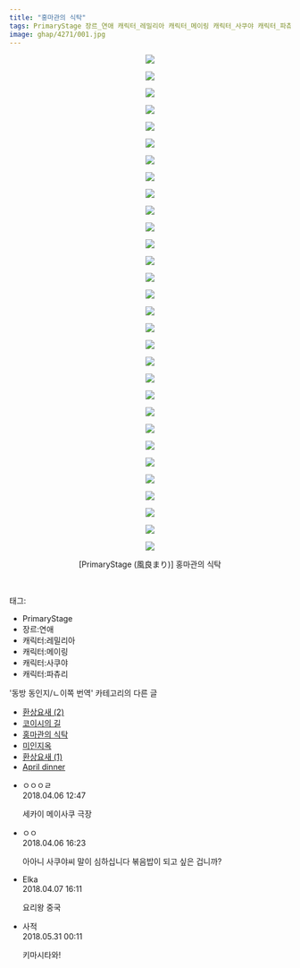 ```yaml
---
title: "홍마관의 식탁"
tags: PrimaryStage 장르_연애 캐릭터_레밀리아 캐릭터_메이링 캐릭터_사쿠야 캐릭터_파츄리 風良まり 동방_동인지／ㄴ이쪽_번역
image: ghap/4271/001.jpg
---
```

<div class="article">
<p style="text-align: center; clear: none; float: none;"><img src="{{ site.nasurl }}/ghap/4271/001.jpg"/></p>
<p style="text-align: center; clear: none; float: none;"><img src="{{ site.nasurl }}/ghap/4271/002.jpg"/></p>
<p style="text-align: center; clear: none; float: none;"><img src="{{ site.nasurl }}/ghap/4271/003.jpg"/></p>
<p style="text-align: center; clear: none; float: none;"><img src="{{ site.nasurl }}/ghap/4271/004.jpg"/></p>
<p style="text-align: center; clear: none; float: none;"><img src="{{ site.nasurl }}/ghap/4271/005.jpg"/></p>
<p style="text-align: center; clear: none; float: none;"><img src="{{ site.nasurl }}/ghap/4271/006.jpg"/></p>
<p style="text-align: center; clear: none; float: none;"><img src="{{ site.nasurl }}/ghap/4271/007.jpg"/></p>
<p style="text-align: center; clear: none; float: none;"><img src="{{ site.nasurl }}/ghap/4271/008.jpg"/></p>
<p style="text-align: center; clear: none; float: none;"><img src="{{ site.nasurl }}/ghap/4271/009.jpg"/></p>
<p style="text-align: center; clear: none; float: none;"><img src="{{ site.nasurl }}/ghap/4271/010.jpg"/></p>
<p style="text-align: center; clear: none; float: none;"><img src="{{ site.nasurl }}/ghap/4271/011.jpg"/></p>
<p style="text-align: center; clear: none; float: none;"><img src="{{ site.nasurl }}/ghap/4271/012.jpg"/></p>
<p style="text-align: center; clear: none; float: none;"><img src="{{ site.nasurl }}/ghap/4271/013.jpg"/></p>
<p style="text-align: center; clear: none; float: none;"><img src="{{ site.nasurl }}/ghap/4271/014.jpg"/></p>
<p style="text-align: center; clear: none; float: none;"><img src="{{ site.nasurl }}/ghap/4271/015.jpg"/></p>
<p style="text-align: center; clear: none; float: none;"><img src="{{ site.nasurl }}/ghap/4271/016.jpg"/></p>
<p style="text-align: center; clear: none; float: none;"><img src="{{ site.nasurl }}/ghap/4271/017.jpg"/></p>
<p style="text-align: center; clear: none; float: none;"><img src="{{ site.nasurl }}/ghap/4271/018.jpg"/></p>
<p style="text-align: center; clear: none; float: none;"><img src="{{ site.nasurl }}/ghap/4271/019.jpg"/></p>
<p style="text-align: center; clear: none; float: none;"><img src="{{ site.nasurl }}/ghap/4271/020.jpg"/></p>
<p style="text-align: center; clear: none; float: none;"><img src="{{ site.nasurl }}/ghap/4271/021.jpg"/></p>
<p style="text-align: center; clear: none; float: none;"><img src="{{ site.nasurl }}/ghap/4271/022.jpg"/></p>
<p style="text-align: center; clear: none; float: none;"><img src="{{ site.nasurl }}/ghap/4271/023.jpg"/></p>
<p style="text-align: center; clear: none; float: none;"><img src="{{ site.nasurl }}/ghap/4271/024.jpg"/></p>
<p style="text-align: center; clear: none; float: none;"><img src="{{ site.nasurl }}/ghap/4271/025.jpg"/></p>
<p style="text-align: center; clear: none; float: none;"><img src="{{ site.nasurl }}/ghap/4271/026.jpg"/></p>
<p style="text-align: center; clear: none; float: none;"><img src="{{ site.nasurl }}/ghap/4271/027.jpg"/></p>
<p style="text-align: center; clear: none; float: none;"><img src="{{ site.nasurl }}/ghap/4271/028.jpg"/></p>
<p style="text-align: center; clear: none; float: none;"><img src="{{ site.nasurl }}/ghap/4271/029.jpg"/></p>
<p style="text-align: center; clear: none; float: none;"><img src="{{ site.nasurl }}/ghap/4271/030.jpg"/></p>
<p style="text-align: center; clear: none; float: none;">[PrimaryStage (風良まり)] 홍마관의 식탁</p>
<p style="text-align: center; clear: none; float: none;"><br/></p>
</div><div class="tagTrail">
<p>태그: </p>
<ul>
<li>PrimaryStage</li>
<li>장르:연애</li>
<li>캐릭터:레밀리아</li>
<li>캐릭터:메이링</li>
<li>캐릭터:사쿠야</li>
<li>캐릭터:파츄리</li>
</ul>
</div><div class="another">
<p>'동방 동인지/ㄴ이쪽 번역' 카테고리의 다른 글</p>
<ul>
<li><a href="/2018-04-14-ghap_4278">환상요새 (2)</a></li>
<li><a href="/2018-04-06-ghap_4276">코이시의 길</a></li>
<li><a href="/2018-04-06-ghap_4271">홍마관의 식탁</a></li>
<li><a href="/2018-04-03-ghap_4267">미인지옥</a></li>
<li><a href="/2018-04-02-ghap_4266">환상요새 (1)</a></li>
<li><a href="/2018-03-23-ghap_4235">April dinner</a></li>
</ul>
</div><div class="cb_module cb_fluid">
<div class="cb_wrt cb_profile">
<div class="comment">
<ul>
<li class="cb_thumb_off" id="comment15234350">
<div class="cb_comment_area">
<div class="cb_info_area">
<div class="cb_section">
<span class="cb_nick_name">ㅇㅇㅇㄹ</span>
</div>
<div class="cb_section">
<span class="cb_date">2018.04.06 12:47 </span>
</div>
</div>
<div class="cb_dsc_comment">
<p class="cb_dsc">
											세카이 메이사쿠 극장
										</p>
</div>
</div></li>
<li class="cb_thumb_off" id="comment15234412">
<div class="cb_comment_area">
<div class="cb_info_area">
<div class="cb_section">
<span class="cb_nick_name">ㅇㅇ</span>
</div>
<div class="cb_section">
<span class="cb_date">2018.04.06 16:23 </span>
</div>
</div>
<div class="cb_dsc_comment">
<p class="cb_dsc">
											아아니 사쿠야씨 말이 심하십니다 볶음밥이 되고 싶은 겁니까?
										</p>
</div>
</div></li>
<li class="cb_thumb_off" id="comment15234958">
<div class="cb_comment_area">
<div class="cb_info_area">
<div class="cb_section">
<span class="cb_nick_name">Elka</span>
</div>
<div class="cb_section">
<span class="cb_date">2018.04.07 16:11 </span>
</div>
</div>
<div class="cb_dsc_comment">
<p class="cb_dsc">
											요리왕 중국
										</p>
</div>
</div></li>
<li class="cb_thumb_off" id="comment15264325">
<div class="cb_comment_area">
<div class="cb_info_area">
<div class="cb_section">
<span class="cb_nick_name">사적</span>
</div>
<div class="cb_section">
<span class="cb_date">2018.05.31 00:11 </span>
</div>
</div>
<div class="cb_dsc_comment">
<p class="cb_dsc">
											키마시타와!
										</p>
</div>
</div></li>
</ul>
</div>
</div><!-- commentList close -->
</div>